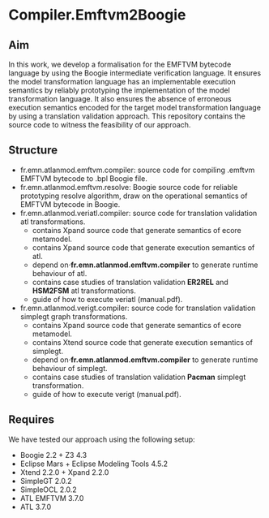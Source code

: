 # Compiler.Emftvm2Boogie

## Aim
In this work, we develop a formalisation for the EMFTVM bytecode language by using the Boogie intermediate verification language. 
It ensures the model transformation language has an implementable execution semantics by reliably prototyping the implementation of the model transformation language. 
It also ensures the absence of erroneous execution semantics encoded for the target model transformation language by using a translation validation approach. This repository contains the source code to witness the feasibility of our approach.

## Structure
* fr.emn.atlanmod.emftvm.compiler: source code for compiling .emftvm EMFTVM bytecode to .bpl Boogie file.
* fr.emn.atlanmod.emftvm.resolve: Boogie source code for reliable prototyping resolve algorithm, draw on the operational semantics of EMFTVM bytecode in Boogie.
* fr.emn.atlanmod.veriatl.compiler: source code for translation validation atl transformations.
  * contains Xpand source code that generate semantics of ecore metamodel.
  * contains Xpand source code that generate execution semantics of atl.
  * depend on⋅**fr.emn.atlanmod.emftvm.compiler** to generate runtime behaviour of atl.
  * contains case studies of translation validation **ER2REL** and **HSM2FSM** atl transformations.
  * guide of how to execute veriatl (manual.pdf).
* fr.emn.atlanmod.verigt.compiler: source code for translation validation simplegt graph transformations.
  * contains Xpand source code that generate semantics of ecore metamodel.
  * contains Xtend source code that generate execution semantics of simplegt.
  * depend on⋅**fr.emn.atlanmod.emftvm.compiler** to generate runtime behaviour of simplegt.
  * contains case studies of translation validation **Pacman** simplegt transformation.
  * guide of how to execute verigt (manual.pdf).

## Requires
We have tested our approach using the following setup:
* Boogie 2.2 + Z3 4.3
* Eclipse Mars + Eclipse Modeling Tools 4.5.2
* Xtend 2.2.0 + Xpand 2.2.0
* SimpleGT 2.0.2
* SimpleOCL 2.0.2
* ATL EMFTVM 3.7.0
* ATL 3.7.0






